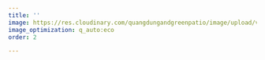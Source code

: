 ```yaml
---
title: ''
image: https://res.cloudinary.com/quangdungandgreenpatio/image/upload/v1576031372/posts/3_v9dnfx.png
image_optimization: q_auto:eco
order: 2

---
```

